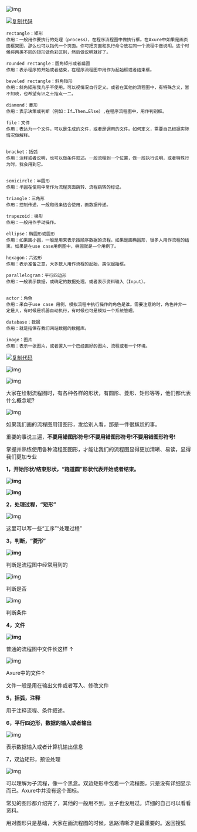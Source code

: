 ![img](https://img2018.cnblogs.com/blog/1132619/201907/1132619-20190720104816029-1593601604.png)

[![复制代码](https://common.cnblogs.com/images/copycode.gif)](javascript:void(0);)

```
rectangle：矩形
作用：一般用作要执行的处理（process），在程序流程图中做执行框。在Axure中如果是画页面框架图，那么也可以指代一个页面。你可把页面和执行命令放在同一个流程中做说明，这个时候将两类不同的矩形做色彩区别，然后做说明就好了。 

rounded rectangle：圆角矩形或者扁圆 
作用：表示程序的开始或者结束，在程序流程图中用作为起始框或者结束框。 

beveled rectangle：斜角矩形 
作用：斜角矩形我几乎不使用，可以视情况自行定义。或者在其他的流程图中，有特殊含义，暂不知晓，也希望有识之士指点一二。 

diamond：菱形 
作用：表示决策或判断（例如：If…Then…Else）,在程序流程图中，用作判别框。 

file：文件 
作用：表达为一个文件，可以是生成的文件，或者是调用的文件。如何定义，需要自己根据实际情况做解释。
 

bracket：括弧 
作用：注释或者说明，也可以做条件叙述。一般流程到一个位置，做一段执行说明，或者特殊行为时，我会用到它。
 

semicircle：半圆形 
作用：半圆在使用中常作为流程页面跳转、流程跳转的标记。 

triangle：三角形 
作用：控制传递，一般和线条结合使用，画数据传递。 

trapezoid：梯形 
作用：一般用作手动操作。 

ellipse：椭圆形或圆形 
作用：如果画小圆，一般是用来表示按顺序数据的流程。如果是画椭圆形，很多人用作流程的结束。如果是在use case用例图中，椭圆就是一个用例了。 

hexagon：六边形 
作用：表示准备之意，大多数人用作流程的起始，类似起始框。 

parallelogram：平行四边形 
作用：一般表示数据，或确定的数据处理。或者表示资料输入（Input）。
 

actor：角色 
作用：来自于use case 用例，模拟流程中执行操作的角色是谁。需要注意的时，角色并非一定是人，有时候是机器自动执行，有时候也可是模拟一个系统管理。 

database：数据 
作用：就是指保存我们网站数据的数据库。 

image：图片 
作用：表示一张图片，或者置入一个已经画好的图片、流程或者一个环境。
```

[![复制代码](https://common.cnblogs.com/images/copycode.gif)](javascript:void(0);)

 

![img](https://img2018.cnblogs.com/blog/1132619/201907/1132619-20190720105013993-337462642.png)

![img](https://img2018.cnblogs.com/blog/1132619/201907/1132619-20190720110227917-1735185626.png)

 

大家在绘制流程图时，有各种各样的形状，有圆形、菱形、矩形等等，他们都代表什么概念呢?

![img](https://img2018.cnblogs.com/blog/1132619/201907/1132619-20190720105403235-478974700.png)

 

 如果我们画的流程图用错图形，发给别人看，那是一件很尴尬的事。

重要的事说三遍，**不要用错图形符号!不要用错图形符号!不要用错图形符号!**

掌握并熟练使用各种流程图图形，才能让我们的流程图显得更加清晰、易读，显得我们更加专业

**1，开始形状/结束形状，“跑道圆”形状代表开始或者结束。**

**![img](https://img2018.cnblogs.com/blog/1132619/201907/1132619-20190720105536702-923352651.png)**

 

**![img](https://img2018.cnblogs.com/blog/1132619/201907/1132619-20190720105522876-1258805196.png)**

 **2，处理过程，“矩形”**

![img](https://img2018.cnblogs.com/blog/1132619/201907/1132619-20190720105600605-1956651042.png)

这里可以写一些“工序”“处理过程”

**3，判断，“菱形”**

**![img](https://img2018.cnblogs.com/blog/1132619/201907/1132619-20190720105624382-651210872.png)**

判断是流程图中经常用到的

![img](https://img2018.cnblogs.com/blog/1132619/201907/1132619-20190720105654114-711077853.png)

判断是否

![img](https://img2018.cnblogs.com/blog/1132619/201907/1132619-20190720105829978-1286784014.png)

判断条件

**4，文件**

**![img](https://img2018.cnblogs.com/blog/1132619/201907/1132619-20190720105923457-213178946.png)**

普通的流程图中文件长这样 ↑

 

![img](http://p0.qhimgs4.com/t010b2bc88e0158c96b.jpg)

Axure中的文件↑

文件一般是用在输出文件或者写入、修改文件

**5，括弧，注释**

用于注释流程、条件叙述。

**6，平行四边形，数据的输入或者输出**

![img](http://p0.qhimgs4.com/t0149a7b05e567e938a.jpg)

表示数据输入或者计算机输出信息

7，双边矩形，预设处理

![img](http://p0.qhimgs4.com/t015d6c3e420eef82de.jpg)

可以理解为子流程，像一个黑盒。双边矩形中包着一个流程图，只是没有详细显示而已。Axure中并没有这个图标。

常见的图形都介绍完了，其他的一般用不到，豆子也没用过。详细的自己可以看看资料。

用对图形只是基础，大家在画流程图的时候，思路清晰才是最重要的。返回搜狐